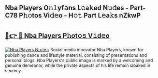## Nba Players O𝚗𝚕yf𝚊ns L𝚎a𝚔ed N𝚞𝚍es - Part-C78 P𝚑𝚘tos Vi𝚍𝚎o - H𝚘𝚝 Part L𝚎a𝚔s nZkwP

# <h2><a href="http://kf1wdt.oniu.top/?m=Nba+Players">🔗👉 🔴 Nba Players P𝚑ot𝚘𝚜 V𝚒d𝚎o</a></h2>

[![Nba Players Nu𝚍e𝚜](https://i.imgur.com/0qMVB7G.gif)](http://kf1wdt.oniu.top/?m=Nba+Players)
Social media innovator Nba Players, known for publishing dance and lifestyle material, consisting of presentations and personal blogs. Nba Players's public image is marked by a welcoming and genuine demeanor, while the private aspects of his life remain cloaked in secrecy.  
